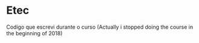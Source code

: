 # Etec

Codigo que escrevi durante o curso
(Actually i stopped doing the course in the beginning of 2018)
